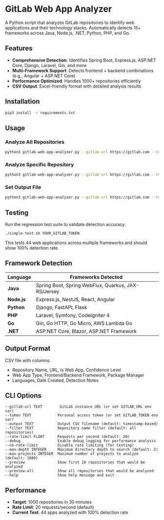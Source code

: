 # GitLab Web App Analyzer

A Python script that analyzes GitLab repositories to identify web applications and their technology stacks. Automatically detects 15+ frameworks across Java, Node.js, .NET, Python, PHP, and Go.

## Features

- **Comprehensive Detection**: Identifies Spring Boot, Express.js, ASP.NET Core, Django, Laravel, Gin, and more
- **Multi-Framework Support**: Detects frontend + backend combinations (e.g., Angular + ASP.NET Core)
- **Performance Optimized**: Handles 1000+ repositories efficiently
- **CSV Output**: Excel-friendly format with detailed analysis results

## Installation

```bash
pip3 install -r requirements.txt
```

## Usage

### Analyze All Repositories
```bash
python3 gitlab-web-app-analyzer.py --gitlab-url https://gitlab.com --token YOUR_GITLAB_TOKEN
```

### Analyze Specific Repository
```bash
python3 gitlab-web-app-analyzer.py --gitlab-url https://gitlab.com --token YOUR_GITLAB_TOKEN --filter "repo-name"
```

### Set Output File
```bash
python3 gitlab-web-app-analyzer.py --gitlab-url https://gitlab.com --token YOUR_GITLAB_TOKEN --output my-analysis.csv
```

## Testing

Run the regression test suite to validate detection accuracy:

```bash
./simple-test.sh YOUR_GITLAB_TOKEN
```

This tests 44 web applications across multiple frameworks and should show 100% detection rate.

## Framework Detection

| Language | Frameworks Detected |
|----------|-------------------|
| **Java** | Spring Boot, Spring WebFlux, Quarkus, JAX-RS/Jersey |
| **Node.js** | Express.js, NestJS, React, Angular |
| **Python** | Django, FastAPI, Flask |
| **PHP** | Laravel, Symfony, CodeIgniter 4 |
| **Go** | Gin, Go HTTP, Go Micro, AWS Lambda Go |
| **.NET** | ASP.NET Core, Blazor, ASP.NET Framework |

## Output Format

CSV file with columns:
- Repository Name, URL, Is Web App, Confidence Level
- Web App Type, Frontend/Backend Framework, Package Manager
- Languages, Date Created, Detection Notes

## CLI Options

```
--gitlab-url TEXT        GitLab instance URL (or set GITLAB_URL env var)
--token TEXT            Personal access token (or set GITLAB_TOKEN env var)
--output TEXT           Output CSV filename (default: timestamp-based)
--filter TEXT           Repository name filter (default: all repositories)
--rate-limit FLOAT      Requests per second (default: 20)
--debug                 Enable debug logging for performance analysis
--no-rate-limit         Disable rate limiting (for testing)
--max-depth INTEGER     Maximum directory depth to search (default: 2)
--max-projects INTEGER  Maximum number of projects to analyze (default: 1000)
--preview               Show first 10 repositories that would be analyzed
--preview-all           Show all repositories that would be analyzed
--help                  Show help message and exit
```

## Performance

- **Target**: 1000 repositories in 30 minutes
- **Rate Limit**: 20 requests/second (default)
- **Current Test**: 44 apps analyzed with 100% detection rate